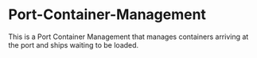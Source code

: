# Port-Container-Management
This is a Port Container Management that manages containers arriving at the port and ships waiting to be loaded.
